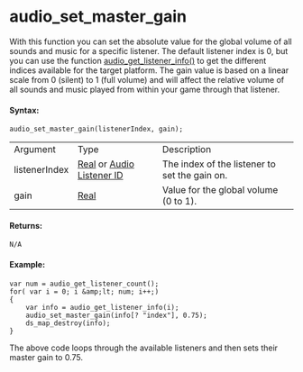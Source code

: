 # audio_set_master_gain

With this function you can set the absolute value for the global volume
of all sounds and music for a specific listener. The default listener
index is 0, but you can use the function
[audio_get_listener_info()](Audio_Listeners/audio_get_listener_info)
to get the different indices available for the target platform. The gain
value is based on a linear scale from 0 (silent) to 1 (full volume) and
will affect the relative volume of all sounds and music played from
within your game through that listener.

#### Syntax:

``` gml
audio_set_master_gain(listenerIndex, gain);
```

|               |                                                                                                                                                                                                              |                                               |
|---------------|--------------------------------------------------------------------------------------------------------------------------------------------------------------------------------------------------------------|-----------------------------------------------|
| Argument      | Type                                                                                                                                                                                                         | Description                                   |
| listenerIndex |  [Real](../../../../../GameMaker_Language/GML_Overview/Data_Types) or [Audio Listener ID](../../../../../GameMaker_Language/GML_Reference/Asset_Management/Audio/Audio_Listeners/Audio_Listeners)    | The index of the listener to set the gain on. |
| gain          |  [Real](../../../../../GameMaker_Language/GML_Overview/Data_Types)                                                                                                                                       | Value for the global volume (0 to 1).         |

#### Returns:

``` gml
N/A
```

#### Example:

``` gml
var num = audio_get_listener_count();
for( var i = 0; i &amp;lt; num; i++;)
{
    var info = audio_get_listener_info(i);
    audio_set_master_gain(info[? "index"], 0.75);
    ds_map_destroy(info);
}
```

The above code loops through the available listeners and then sets their
master gain to 0.75.
